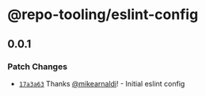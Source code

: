 # @repo-tooling/eslint-config

## 0.0.1

### Patch Changes

- [`17a3a63`](https://github.com/mikearnaldi/repo-tooling/commit/17a3a632208be214c2c7149e7349ea6bf5fddd53) Thanks [@mikearnaldi](https://github.com/mikearnaldi)! - Initial eslint config
